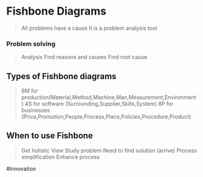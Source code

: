 # Fishbone Diagrams
> All problems have a cause
> It is a problem analysis tool


### Problem solving
> Analysis
> Find reasons and causes
> Find root cause

## Types of Fishbone diagrams
> 6M for production(Material,Method,Machine,Man,Measurement,Environment)
> 4S for software (Surrounding,Supplier,Skills,System)
> 8P for businesses (Price,Promotion,People,Process,Place,Policies,Procedure,Product)

## When to use Fishbone
> Get holistic View
> Study problem
> Need to find solution (arrive)
> Process simplification
> Enhance process

#Innovation
